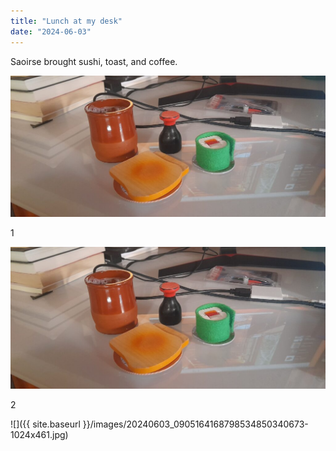 ```yaml
---
title: "Lunch at my desk"
date: "2024-06-03"
---
```


Saoirse brought sushi, toast, and coffee.

![](images/20240603_0905164168798534850340673-1024x461.jpg)


1

![](images/20240603_0905164168798534850340673-1024x461.jpg)

2

![]({{ site.baseurl }}/images/20240603_0905164168798534850340673-1024x461.jpg)
